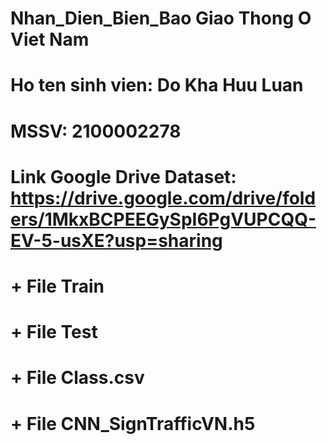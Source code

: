 # Nhan_Dien_Bien_Bao Giao Thong O Viet Nam
# Ho ten sinh vien: Do Kha Huu Luan
# MSSV: 2100002278
# Link Google Drive Dataset: https://drive.google.com/drive/folders/1MkxBCPEEGySpI6PgVUPCQQ-EV-5-usXE?usp=sharing 
# + File Train
# + File Test
# + File Class.csv
# + File CNN_SignTrafficVN.h5
